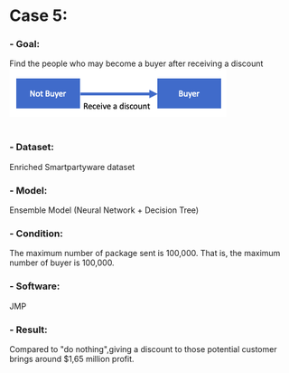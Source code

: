 # Case 5:					

### - Goal: 
Find the people who may become a buyer after receiving a discount
![image](https://github.com/YingchuLo/Data-Warehousing-Business-Intelligence-and-Data-Mining/blob/master/project5/Screen%20Shot%202019-03-22%20at%203.44.45%20PM.png)
<br></br>
### - Dataset: 
Enriched Smartpartyware dataset
### - Model: 
Ensemble Model (Neural Network + Decision Tree)
### - Condition: 
The maximum number of package sent is 100,000. That is, the maximum number of buyer is 100,000.
### - Software: 
JMP
### - Result:
Compared to "do nothing",giving a discount to those potential customer brings around $1,65 million profit. 





